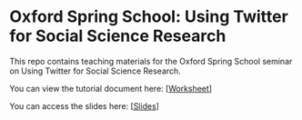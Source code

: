 # Oxford Spring School: Using Twitter for Social Science Research

This repo contains teaching materials for the Oxford Spring School seminar on Using Twitter for Social Science Research. 

You can view the tutorial document here: \[[Worksheet](https://raw.githack.com/ArunFrey/oss_twitter/main/01_analyse_twitter_data.html)\]

You can access the slides here: \[[Slides](https://docs.google.com/presentation/d/1qpteq506psBWaUFqvauC5D1yIY_je6h3zhGxBsTwT0g/edit?usp=sharing)]
